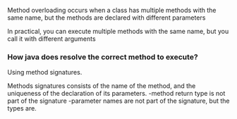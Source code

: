 Method overloading occurs when a class has multiple methods with the same name, but the methods are declared with different parameters

In practical, you can execute multiple methods with the same name, but you call it with different arguments

### How java does resolve the correct method to execute?
Using method signatures. 

Methods signatures consists of the name of the method, and the uniqueness of the declaration of its parameters. 
	-method return type is not part of the signature
	-parameter names are not part of the signature, but the types are.